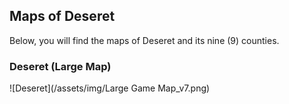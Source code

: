 ## Maps of Deseret
Below, you will find the maps of Deseret and its nine (9) counties. 

### Deseret (Large Map)
![Deseret](/assets/img/Large Game Map_v7.png)

